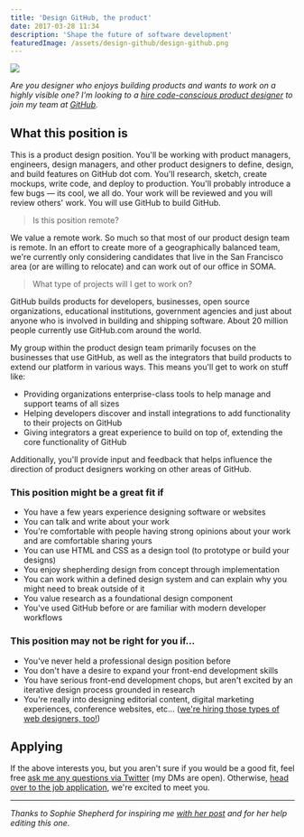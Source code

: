 ```yaml
---
title: 'Design GitHub, the product'
date: 2017-03-28 11:34
description: 'Shape the future of software development'
featuredImage: /assets/design-github/design-github.png
---
```


<LargeImage>

![](/assets/design-github/design-github.png)

</LargeImage>

_Are you designer who enjoys building products and wants to work on a highly visible one? I'm looking to a [hire code-conscious product designer][e7d0e273] to join my team at [GitHub][05966cd1]._

[05966cd1]: https://github.com 'GitHub'
[e7d0e273]: https://boards.greenhouse.io/github/jobs/580527#.WNvkI1KZNjA "GitHub's Product Designer job application"

## What this position is

This is a product design position. You'll be working with product managers, engineers, design managers, and other product designers to define, design, and build features on GitHub dot com. You'll research, sketch, create mockups, write code, and deploy to production. You'll probably introduce a few bugs — its cool, we all do. Your work will be reviewed and you will review others' work. You will use GitHub to build GitHub.

> Is this position remote?

We value a remote work. So much so that most of our product design team is remote. In an effort to create more of a geographically balanced team, we're currently only considering candidates that live in the San Francisco area (or are willing to relocate) and can work out of our office in SOMA.

> What type of projects will I get to work on?

GitHub builds products for developers, businesses, open source organizations, educational institutions, government agencies and just about anyone who is involved in building and shipping software. About 20 million people currently use GitHub.com around the world.

My group within the product design team primarily focuses on the businesses that use GitHub, as well as the integrators that build products to extend our platform in various ways. This means you'll get to work on stuff like:

- Providing organizations enterprise-class tools to help manage and support teams of all sizes
- Helping developers discover and install integrations to add functionality to their projects on GitHub
- Giving integrators a great experience to build on top of, extending the core functionality of GitHub

Additionally, you'll provide input and feedback that helps influence the direction of product designers working on other areas of GitHub.

### This position might be a great fit if

- You have a few years experience designing software or websites
- You can talk and write about your work
- You're comfortable with people having strong opinions about your work and are comfortable sharing yours
- You can use HTML and CSS as a design tool (to prototype or build your designs)
- You enjoy shepherding design from concept through implementation
- You can work within a defined design system and can explain why you might need to break outside of it
- You value research as a foundational design component
- You've used GitHub before or are familiar with modern developer workflows

### This position may not be right for you if...

- You've never held a professional design position before
- You don't have a desire to expand your front-end development skills
- You have serious front-end development chops, but aren't excited by an iterative design process grounded in research
- You're really into designing editorial content, digital marketing experiences, conference websites, etc... ([we're hiring those types of web designers, too!](http://sophieshepherd.com/2017/12/06/hiring-a-web-designer.html))

## Applying

If the above interests you, but you aren't sure if you would be a good fit, feel free [ask me any questions via Twitter](https://twitter.com/pmarsceill) (my DMs are open). Otherwise, [head over to the job application](https://boards.greenhouse.io/github/jobs/580527#.WNvkI1KZNjA), we're excited to meet you.

---

_Thanks to Sophie Shepherd for inspiring me [with her post][5443eed0] and for her help editing this one._

[5443eed0]: http://sophieshepherd.com/2017/12/06/hiring-a-web-designer.html 'Calling All Web Designers'
